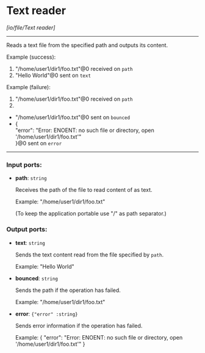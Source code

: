 # Text reader

_[io/file/Text reader]_

---

Reads a text file from the specified path and outputs its content.  
  
Example (success):  
1. "/home/user1/dir1/foo.txt"@0 received on `path`  
2. "Hello World"@0 sent on `text`  
  
Example (failure):  
1. "/home/user1/dir1/foo.txt"@0 received on `path`  
2.   
- "/home/user1/dir1/foo.txt"@0 sent on `bounced`  
- {  
  "error": "Error: ENOENT: no such file or directory, open '/home/user1/dir1/foo.txt'"  
}@0 sent on `error`  

---

### Input ports:

* __path__: ` string `

    Receives the path of the file to read content of as text.
    
    Example:
    "/home/user1/dir1/foo.txt"
    
    (To keep the application portable use "/" as path separator.)

### Output ports:

* __text__: ` string `

    Sends the text content read from the file specified by `path`.
    
    Example:
    "Hello World"


* __bounced__: ` string `

    Sends the path if the operation has failed.
    
    Example:
    "/home/user1/dir1/foo.txt"


* __error__: ` {"error" :string} `

    Sends error information if the operation has failed.
    
    Example: 
    {
      "error": "Error: ENOENT: no such file or directory, open '/home/user1/dir1/foo.txt'"
    }

